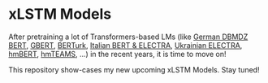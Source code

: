 # xLSTM Models

After pretraining a lot of Transformers-based LMs (like [German DBMDZ BERT](https://github.com/dbmdz/berts), [GBERT](https://aclanthology.org/2020.coling-main.598/), [BERTurk](https://github.com/stefan-it/turkish-bert), [Italian BERT & ELECTRA](https://github.com/stefan-it/italian-bertelectra), [Ukrainian ELECTRA](https://github.com/stefan-it/ukrainian-electra), [hmBERT](https://arxiv.org/abs/2205.15575), [hmTEAMS](https://github.com/stefan-it/hmTEAMS), ...) in the recent years, it is time to move on!

This repository show-cases my new upcoming xLSTM Models. Stay tuned!
